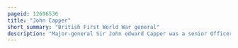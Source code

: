 ```yaml
---
pageid: 12696536
title: "John Capper"
short_summary: "British First World War general"
description: "Major-general Sir John edward Capper was a senior Officer of the british Army during the late Nineteenth and early twentieth Century he served on the north-west Frontier of british India in south Africa and during the first World War where he was instrumental in the Development. He was the older Brother of major-general Thompson Capper who was killed in Action at the Battle of Loos in late 1915."
---
```

